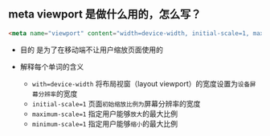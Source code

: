 ## meta viewport 是做什么用的，怎么写？
```html
<meta name="viewport" content="width=device-width, initial-scale=1, maximum-scale=1, minimum-scale=1">
```
- 目的 是为了在移动端不让用户缩放页面使用的

- 解释每个单词的含义
    - `with=device-width` 将布局视窗（layout viewport）的宽度设置为`设备屏幕分辨率`的宽度
    - `initial-scale=1` 页面`初始缩放比例为`屏幕分辨率的宽度
    - `maximum-scale=1` 指定用户能够`放大`的最大比例
    - `minimum-scale=1` 指定用户能够`缩小`的最大比例
